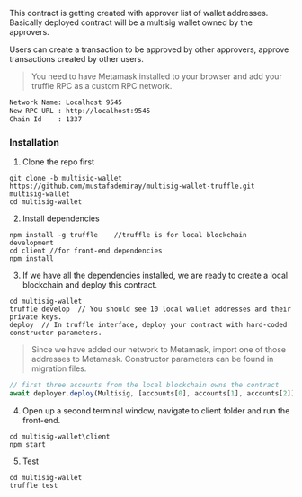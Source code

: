 This contract is getting created with approver list of wallet addresses. Basically deployed contract will be a multisig wallet owned by the approvers.

Users can create a transaction to be approved by other approvers, approve transactions created by other users.


> You need to have Metamask installed to your browser and add your truffle RPC as a custom RPC network. 
```sh
Network Name: Localhost 9545
New RPC URL : http://localhost:9545
Chain Id    : 1337
```


### Installation

1. Clone the repo first
```
git clone -b multisig-wallet https://github.com/mustafademiray/multisig-wallet-truffle.git multisig-wallet
cd multisig-wallet
```

2. Install dependencies
```
npm install -g truffle    //truffle is for local blockchain development
cd client //for front-end dependencies
npm install
```

3. If we have all the dependencies installed, we are ready to create a local blockchain and deploy this contract.
```
cd multisig-wallet
truffle develop  // You should see 10 local wallet addresses and their private keys.
deploy  // In truffle interface, deploy your contract with hard-coded constructor parameters.
```

> Since we have added our network to Metamask, import one of those addresses to Metamask. Constructor parameters can be found in migration files.
```typescript
// first three accounts from the local blockchain owns the contract
await deployer.deploy(Multisig, [accounts[0], accounts[1], accounts[2]], 2); 
```

4. Open up a second terminal window, navigate to client folder and run the front-end.
```
cd multisig-wallet\client 
npm start
```

5. Test
```
cd multisig-wallet 
truffle test
```
